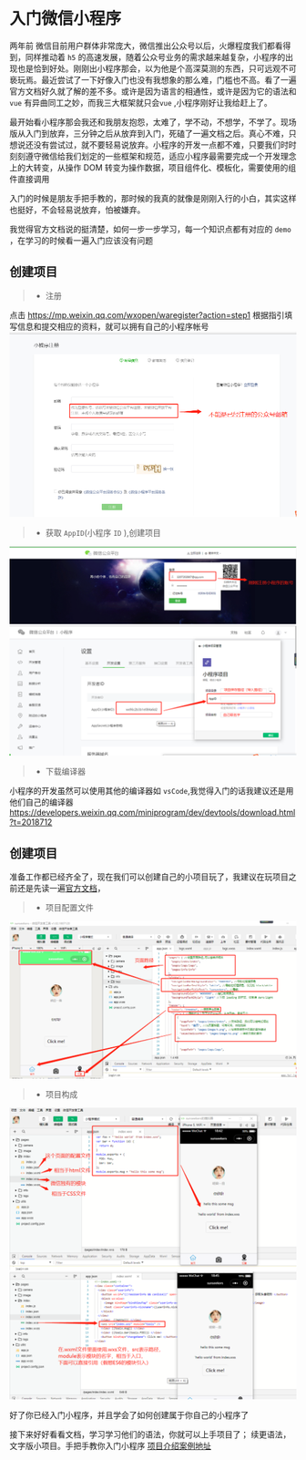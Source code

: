 #  入门微信小程序
两年前
微信目前用户群体非常庞大，微信推出公众号以后，火爆程度我们都看得到，同样推动着 `h5` 的高速发展，随着公众号业务的需求越来越复杂，小程序的出现也是恰到好处。刚刚出小程序那会，以为他是个高深莫测的东西，只可远观不可亵玩焉。最近尝试了一下好像入门也没有我想象的那么难，门槛也不高。看了一遍官方文档好久就了解的差不多。或许是因为语言的相通性，或许是因为它的语法和 `vue` 有异曲同工之妙，而我三大框架就只会`vue` ,小程序刚好让我给赶上了。

最开始看小程序那会我还和我朋友抱怨，太难了，学不动，不想学，不学了。现场版从入门到放弃，三分钟之后从放弃到入门，死磕了一遍文档之后。真心不难，只想说还没有尝试过，就不要轻易说放弃。小程序的开发一点都不难，只要我们时时刻刻遵守微信给我们划定的一些框架和规范，适应小程序最需要完成一个开发理念上的大转变，从操作 DOM 转变为操作数据，项目组件化、模板化，需要使用的组件直接调用

入门的时候是朋友手把手教的，那时候的我真的就像是刚刚入行的小白，其实这样也挺好，不会轻易说放弃，怕被嫌弃。

我觉得官方文档说的挺清楚，如何一步一步学习，每一个知识点都有对应的 `demo` ，在学习的时候看一遍入门应该没有问题

## 创建项目
>* 注册
>
点击 https://mp.weixin.qq.com/wxopen/waregister?action=step1 根据指引填写信息和提交相应的资料，就可以拥有自己的小程序帐号
<img src="image/register.png">

>* 获取 `AppID`(小程序 `ID` ),创建项目

<img src="image/logon.png">
<img src="image/project.png">

>* 下载编译器

小程序的开发虽然可以使用其他的编译器如 `vsCode`,我觉得入门的话我建议还是用他们自己的编译器
https://developers.weixin.qq.com/miniprogram/dev/devtools/download.html?t=2018712

## 创建项目
准备工作都已经齐全了，现在我们可以创建自己的小项目玩了，我建议在玩项目之前还是先读一遍[官方文档](https://developers.weixin.qq.com/miniprogram/dev/framework/MINA.html)，

>* 项目配置文件

<img src='image/appJson.png'>

 >* 项目构成

 <img src='image/index.png'>
 <img src='image/wxs.png'>

好了你已经入门小程序，并且学会了如何创建属于你自己的小程序了

接下来好好看看文档，学习学习他们的语法，你就可以上手项目了；
续更语法，文字版小项目。手把手教你入门小程序
[项目介绍案例地址]()